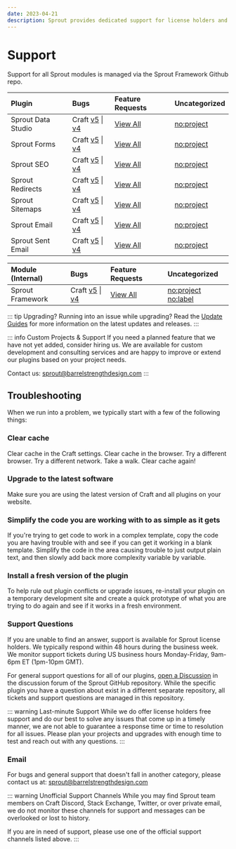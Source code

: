 ```yaml
---
date: 2023-04-21
description: Sprout provides dedicated support for license holders and free training.
---
```


# Support

Support for all Sprout modules is managed via the Sprout Framework Github repo.

| Plugin             | Bugs                                           | Feature Requests         | Uncategorized              |
|:-------------------|:-----------------------------------------------|:-------------------------|:---------------------------|
| Sprout Data Studio | Craft [v5][#Reports5B] \| [v4][#Reports4B]    | [View All][#ReportsFR]   | [no:project][#ReportsNP]   |
| Sprout Forms       | Craft [v5][#Forms5B] \| [v4][#Forms4B]         | [View All][#FormsFR]     | [no:project][#FormsNP]     |
| Sprout SEO         | Craft [v5][#Seo5B] \| [v4][#Seo4B]             | [View All][#SeoFR]       | [no:project][#SeoNP]       |
| Sprout Redirects   | Craft [v5][#Redirects5B] \| [v4][#Redirects4B] | [View All][#RedirectsFR] | [no:project][#RedirectsNP] |
| Sprout Sitemaps    | Craft [v5][#Sitemaps5B] \| [v4][#Sitemaps4B]   | [View All][#SitemapsFR]  | [no:project][#SitemapsNP]  |
| Sprout Email       | Craft [v5][#Email5B] \| [v4][#Email4B]         | [View All][#EmailFR]     | [no:project][#EmailNP]     |
| Sprout Sent Email  | Craft [v5][#SentEmail5B] \| [v4][#SentEmail4B] | [View All][#SentEmailFR] | [no:project][#SentEmailNP] |

| Module (Internal) | Bugs                                                | Feature Requests         | Uncategorized                                       |
|:------------------|:----------------------------------------------------|:-------------------------|:----------------------------------------------------|
| Sprout Framework  | Craft [v5][#Framework5B] \| [v4][#Framework4B]      | [View All][#FrameworkFR] | [no:project][#FrameworkNP] [no:label][#FrameworkNL] |

::: tip Upgrading?
Running into an issue while upgrading? Read the [Update Guides](../update-guides/index.md) for more information on the latest updates and releases.
:::

::: info Custom Projects & Support
If you need a planned feature that we have not yet added, consider hiring us. We are available for custom development and consulting services and are happy to improve or extend our plugins based on your project needs.

Contact us: [sprout@barrelstrengthdesign.com](mailto:sprout@barrelstrengthdesign.com)
:::

## Troubleshooting

When we run into a problem, we typically start with a few of the following things:

### Clear cache

Clear cache in the Craft settings. Clear cache in the browser. Try a different browser. Try a different network. Take a walk. Clear cache again!

### Upgrade to the latest software

Make sure you are using the latest version of Craft and all plugins on your website.

### Simplify the code you are working with to as simple as it gets

If you're trying to get code to work in a complex template, copy the code you are having trouble with and see if you can get it working in a blank template. Simplify the code in the area causing trouble to just output plain text, and then slowly add back more complexity variable by variable.

### Install a fresh version of the plugin

To help rule out plugin conflicts or upgrade issues, re-install your plugin on a temporary development site and create a quick prototype of what you are trying to do again and see if it works in a fresh environment.

### Support Questions

If you are unable to find an answer, support is available for Sprout license holders. We typically respond within 48 hours during the business week. We monitor support tickets during US business hours Monday-Friday, 9am-6pm ET (1pm-10pm GMT).

For general support questions for all of our plugins, [open a Discussion](https://github.com/barrelstrength/sprout/discussions/categories/q-a) in the discussion forum of the Sprout GitHub repository. While the specific plugin you have a question about exist in a different separate repository, all tickets and support questions are managed in this repository.

::: warning Last-minute Support
While we do offer license holders free support and do our best to solve any issues that come up in a timely manner, we are not able to guarantee a response time or time to resolution for all issues. Please plan your projects and upgrades with enough time to test and reach out with any questions.
:::

### Email

For bugs and general support that doesn't fall in another category, please contact us at: [sprout@barrelstrengthdesign.com](mailto:sprout@barrelstrengthdesign.com)

::: warning Unofficial Support Channels
While you may find Sprout team members on Craft Discord, Stack Exchange, Twitter, or over private email, we do not monitor these channels for support and messages can be overlooked or lost to history.

If you are in need of support, please use one of the official support channels listed above.
:::


[#Forms5B]: https://github.com/barrelstrength/sprout/issues?q=is%3Aopen+is%3Aissue+label%3Ac5+label%3Amodule-forms

[#Seo5B]: https://github.com/barrelstrength/sprout/issues?q=is%3Aopen+is%3Aissue+label%3Ac5+label%3Amodule-meta

[#Redirects5B]: https://github.com/barrelstrength/sprout/issues?q=is%3Aopen+is%3Aissue+label%3Ac5+label%3Amodule-redirects

[#Sitemaps5B]: https://github.com/barrelstrength/sprout/issues?q=is%3Aopen+is%3Aissue+label%3Ac5+label%3Amodule-sitemaps

[#Email5B]: https://github.com/barrelstrength/sprout/issues?q=is%3Aopen+is%3Aissue+label%3Ac5+label%3Amodule-transactional

[#SentEmail5B]: https://github.com/barrelstrength/sprout/issues?q=is%3Aopen+is%3Aissue+label%3Ac5+label%3Amodule-sent-email

[#Reports5B]: https://github.com/barrelstrength/sprout/issues?q=is%3Aopen+is%3Aissue+label%3Ac5+label%3Amodule-data-studio

[#Forms4B]: https://github.com/barrelstrength/sprout/issues?q=is%3Aopen+is%3Aissue+label%3Ac4+label%3Amodule-forms

[#Seo4B]: https://github.com/barrelstrength/sprout/issues?q=is%3Aopen+is%3Aissue+label%3Ac4+label%3Amodule-meta

[#Redirects4B]: https://github.com/barrelstrength/sprout/issues?q=is%3Aopen+is%3Aissue+label%3Ac4+label%3Amodule-redirects

[#Sitemaps4B]: https://github.com/barrelstrength/sprout/issues?q=is%3Aopen+is%3Aissue+label%3Ac4+label%3Amodule-sitemaps

[#Email4B]: https://github.com/barrelstrength/sprout/issues?q=is%3Aopen+is%3Aissue+label%3Ac4+label%3Amodule-transactional

[#SentEmail4B]: https://github.com/barrelstrength/sprout/issues?q=is%3Aopen+is%3Aissue+label%3Ac4+label%3Amodule-sent-email

[#Reports4B]: https://github.com/barrelstrength/sprout/issues?q=is%3Aopen+is%3Aissue+label%3Ac4+label%3Amodule-data-studio

[#Framework5B]: https://github.com/barrelstrength/sprout/issues?q=is%3Aopen+is%3Aissue+label%3Ac5+label%3Amodule-core

[#Framework4B]: https://github.com/barrelstrength/sprout/issues?q=is%3Aopen+is%3Aissue+label%3Ac4+label%3Amodule-core

[#FormsFR]: https://github.com/barrelstrength/sprout/issues?q=is%3Aopen+is%3Aissue+label%3Aenhancement+label%3Amodule-forms

[#SeoFR]: https://github.com/barrelstrength/sprout/issues?q=is%3Aopen+is%3Aissue+label%3Aenhancement+label%3Amodule-meta

[#RedirectsFR]: https://github.com/barrelstrength/sprout/issues?q=is%3Aopen+is%3Aissue+label%3Aenhancement+label%3Amodule-redirects

[#SitemapsFR]: https://github.com/barrelstrength/sprout/issues?q=is%3Aopen+is%3Aissue+label%3Aenhancement+label%3Amodule-sitemaps

[#EmailFR]: https://github.com/barrelstrength/sprout/issues?q=is%3Aopen+is%3Aissue+label%3Aenhancement+label%3Amodule-transactional

[#SentEmailFR]: https://github.com/barrelstrength/sprout/issues?q=is%3Aopen+is%3Aissue+label%3Aenhancement+label%3Amodule-sent-email

[#ReportsFR]: https://github.com/barrelstrength/sprout/issues?q=is%3Aopen+is%3Aissue+label%3Aenhancement+label%3Amodule-data-studio

[#FrameworkFR]: https://github.com/barrelstrength/sprout/issues?q=is%3Aopen+is%3Aissue+label%3Aenhancement+label%3Amodule-core

[#FormsNP]: https://github.com/barrelstrength/sprout/issues?q=is%3Aopen+is%3Aissue+no%3Aproject+label%3Amodule-forms

[#SeoNP]: https://github.com/barrelstrength/sprout/issues?q=is%3Aopen+is%3Aissue+no%3Aproject+label%3Amodule-meta

[#RedirectsNP]: https://github.com/barrelstrength/sprout/issues?q=is%3Aopen+is%3Aissue+no%3Aproject+label%3Amodule-redirects

[#SitemapsNP]: https://github.com/barrelstrength/sprout/issues?q=is%3Aopen+is%3Aissue+no%3Aproject+label%3Amodule-sitemaps

[#EmailNP]: https://github.com/barrelstrength/sprout/issues?q=is%3Aopen+is%3Aissue+no%3Aproject+label%3Amodule-transactional

[#SentEmailNP]: https://github.com/barrelstrength/sprout/issues?q=is%3Aopen+is%3Aissue+no%3Aproject+label%3Amodule-sent-email

[#ReportsNP]: https://github.com/barrelstrength/sprout/issues?q=is%3Aopen+is%3Aissue+no%3Aproject+label%3Amodule-reports

[#FrameworkNP]: https://github.com/barrelstrength/sprout/issues?q=is%3Aopen+is%3Aissue+no%3Aproject

[#FrameworkNL]: https://github.com/barrelstrength/sprout/issues?q=is%3Aopen+is%3Aissue+no%3Alabel
